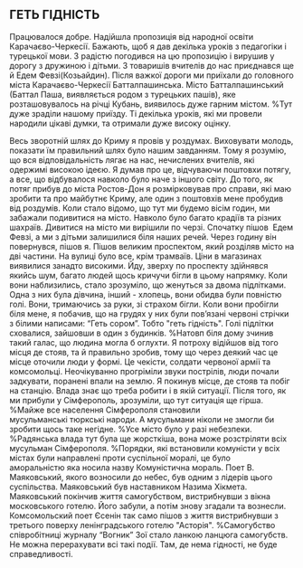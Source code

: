 ## ГЕТЬ ГІДНІСТЬ

Працювалося добре.
Надійшла пропозиція від народної освіти Карачаєво-Черкесії.
Бажають, щоб я дав декілька уроків з педагогіки і турецької мови.
З радістю погодився на цю пропозицію і вирушив у дорогу з дружиною і дітьми.
З товаришів вчителів до нас приєднався ще й Едем Февзі(Козьайдин).
Після важкої дороги ми приїхали до головного міста Карачаєво-Черкесії Батталпашинська.
Місто Батталпашинський (Баттал Паша, виявляється родом з турецьких пашів), яке розташовувалось на річці Кубань, виявилось дуже гарним містом.
%Тут дуже зраділи нашому приїзду.
Ті декілька уроків, які ми провели народили цікаві думки, та отримали дуже високу оцінку.

Весь зворотній шлях до Криму я провів у роздумах.
Виховувати молодь, показати їм правильний шлях було нашим завданням.
Тому я розумію, що вся відповідальність лягає на нас, нечислених вчителів, які одержимі високою ідеєю.
Я думав про це, відчуваючи поштовхи потягу, а все, що відбувалося навколо було наче з іншого світу.
До того, як потяг прибув до міста Ростов-Дон я розмірковував про справи, які маю зробити та про майбутнє Криму, але один з поштовхів мене пробудив від роздумів.
Коли стало відомо, що тут ми будемо вісім годин, ми забажали подивитися на місто.
Навколо було багато крадіїв та різних шахраїв.
Дивитися на місто ми вирішили по черзі.
Спочатку пішов  Едем Февзі, а ми з дітьми залишилися біля наших речей.
Через годину він повернувся, пішов я.
Пішов великим проспектом, який розділяв місто на дві частини.
На вулиці було все, крім трамваїв.
Ціни в магазинах виявилися занадто високими.
Йду, зверху по проспекту здійнявся якийсь шум, багато людей щось кричучи бігли в цьому напрямку.
Коли вони наблизились, стало зрозуміло, що женуться за двома підлітками.
Одна з них була дівчина, інший - хлопець, вони обидва були повністю голі.
Вони, тримаючись за руки, зі страхом бігли.
Коли вони пробігли біля мене, я побачив, що на грудях у них були пов’язані червоні стрічки з білими написами: “Геть сором”.
Тобто "геть гідність".
Голі підлітки сховалися, зайшовши в один з будинків.
%Натовп біля дому зчинив такий галас, що людина могла б оглухти.
Я потроху відійшов від того місця де стояв, та й правильно зробив, тому що через деякий час це місце оточили люди у формі.
Це чекісти, солдати червоної армії та комсомольці.
Неочікуванно прогріміли звуки пострілів, люди почали задкувати, поранені впали на землю.
Я покинув місце, де стояв та побіг на станцію.
Влада знає що треба робити і в якій ситуації.
Після того, як ми прибули у Сімферополь, зрозуміли, що тут ситуація ще гірша.
%Майже все населення Сімферополя становили мусульманські тюркські народи.
А мусульмани ніколи не змогли би зробити щось таке негідне.
%Усе місто було у разі небезпеки.
%Радянська влада тут була ще жорсткіша, вона може розстріляти всіх мусульман Сімферополя.
%Порядки, які встановили комуністи у всіх містах були направлені проти суспільної моралі, це було аморальністю яка носила назву Комуністична мораль.
Поет В. Маяковський, якого возносили до небес, був одним з лідерів цього суспільства.
Маяковський був наставником Назима Хікмета.
Маяковський покінчив життя самогубством, вистрибнувши з вікна московського готелю.
Його забули, а потім знову згадали та вознесли.
Комсомольский поет Єсенін так само пішов з життя вистрибнувши з третього поверху ленінградського готелю "Асторія".
%Самогубство співробітниці журналу “Вогник” Зої стало ланкою ланцюга самогубств.
Не можна перерахувати всі такі події.
Там, де нема гідності, не буде справедливості.